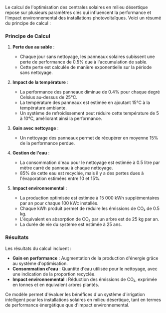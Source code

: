 Le calcul de l'optimisation des centrales solaires en milieu désertique repose sur plusieurs paramètres clés qui influencent la performance et l'impact environnemental des installations photovoltaïques. Voici un résumé du principe de calcul :

### Principe de Calcul

1. **Perte due au sable** :
   - Chaque jour sans nettoyage, les panneaux solaires subissent une perte de performance de 0.5% due à l'accumulation de sable.
   - Cette perte est calculée de manière exponentielle sur la période sans nettoyage.

2. **Impact de la température** :
   - La performance des panneaux diminue de 0.4% pour chaque degré Celsius au-dessus de 25°C.
   - La température des panneaux est estimée en ajoutant 15°C à la température ambiante.
   - Un système de refroidissement peut réduire cette température de 5 à 10°C, améliorant ainsi la performance.

3. **Gain avec nettoyage** :
   - Un nettoyage des panneaux permet de récupérer en moyenne 15% de la performance perdue.

4. **Gestion de l'eau** :
   - La consommation d'eau pour le nettoyage est estimée à 0.5 litre par mètre carré de panneau à chaque nettoyage.
   - 85% de cette eau est recyclée, mais il y a des pertes dues à l'évaporation estimées entre 10 et 15%.

5. **Impact environnemental** :
   - La production optimisée est estimée à 15 000 kWh supplémentaires par an pour chaque 100 kWc installés.
   - Chaque kWh produit permet de réduire les émissions de CO₂ de 0.5 kg.
   - L'équivalent en absorption de CO₂ par un arbre est de 25 kg par an.
   - La durée de vie du système est estimée à 25 ans.

### Résultats

Les résultats du calcul incluent :
- **Gain en performance** : Augmentation de la production d'énergie grâce au système d'optimisation.
- **Consommation d'eau** : Quantité d'eau utilisée pour le nettoyage, avec une indication de la proportion recyclée.
- **Impact environnemental** : Réduction des émissions de CO₂, exprimée en tonnes et en équivalent arbres plantés.

Ce modèle permet d'évaluer les bénéfices d'un système d'irrigation intelligent pour les installations solaires en milieu désertique, tant en termes de performance énergétique que d'impact environnemental.